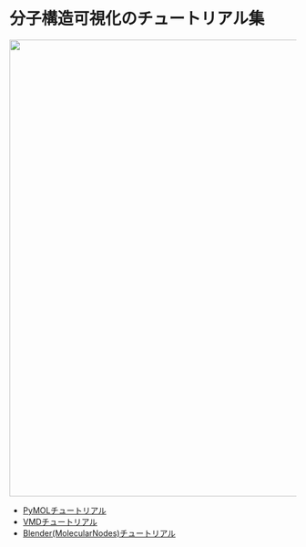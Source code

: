 # 分子構造可視化のチュートリアル集

<img src="images/pymol_acrb.png" width="800">

- [PyMOLチュートリアル](pymol.md)
- [VMDチュートリアル](vmd.md)
- [Blender(MolecularNodes)チュートリアル](blender.md)

